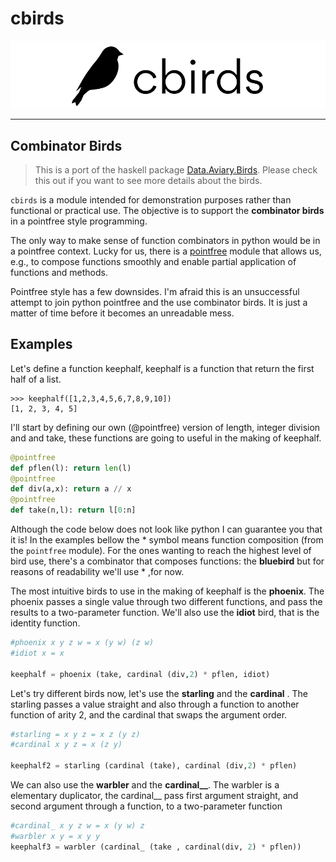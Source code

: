 # cbirds

![](https://github.com/jotaalvim/cbirds/blob/main/cbirds_logo.png?raw=true)

---
## Combinator Birds

> This is a port of the haskell package [Data.Aviary.Birds](https://hackage.haskell.org/package/data-aviary-0.4.0/docs/Data-Aviary-Birds.html). Please check this out if you want to see more details about the birds.

``cbirds`` is a module intended for demonstration purposes rather than functional or practical use. The objective is to
support the **combinator birds** in a pointfree style programming.

The only way to make sense of function combinators in python would be in a pointfree context. 
Lucky for us, there is a [pointfree](https://pypi.org/project/pointfree/)
module that allows us, e.g., to compose functions smoothly and enable partial application of functions and methods. 

Pointfree style has a few downsides. I'm afraid this is an unsuccessful attempt to join python pointfree and the 
use combinator birds. It is just a matter of time before it becomes an unreadable mess.

## Examples

Let's define a function keephalf, keephalf is a function that return the first half of a list. 
```
>>> keephalf([1,2,3,4,5,6,7,8,9,10])
[1, 2, 3, 4, 5]
```

I'll start by defining our own (@pointfree) version of length, integer division and and take, 
these functions are going to useful in the making of keephalf.

```python
@pointfree
def pflen(l): return len(l) 
@pointfree
def div(a,x): return a // x
@pointfree
def take(n,l): return l[0:n]
```

Although the code below does not look like python I can guarantee you that it is!
In the examples bellow the * symbol means function composition (from the ``pointfree`` module). For the ones wanting to
reach the highest level of bird use, there's a combinator that composes functions: the **bluebird** but for reasons of
readability we'll use * ,for now. 

The most intuitive birds to use in the making of keephalf is the **phoenix**.
The phoenix passes a single value through two different functions, 
and pass the results to a two-parameter function. We'll also use the **idiot** bird, that is the identity function.

```python
#phoenix x y z w = x (y w) (z w)
#idiot x = x

keephalf = phoenix (take, cardinal (div,2) * pflen, idiot)
```

Let's try different birds now, let's use the **starling** and the **cardinal** .
The starling passes a value straight and also through a function to another function of arity 2, and the
cardinal that swaps the argument order.

```python
#starling = x y z = x z (y z)
#cardinal x y z = x (z y)

keephalf2 = starling (cardinal (take), cardinal (div,2) * pflen)
```

We can also use the **warbler** and the **cardinal__**. The warbler is a elementary duplicator, the cardinal__
pass first argument straight, and second argument through a function,
to a two-parameter function

```python
#cardinal_ x y z w = x (y w) z
#warbler x y = x y y
keephalf3 = warbler (cardinal_ (take , cardinal(div, 2) * pflen))
```

